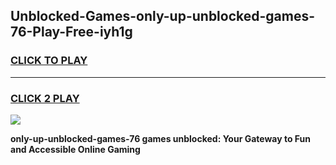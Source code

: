 
## Unblocked-Games-only-up-unblocked-games-76-Play-Free-iyh1g
<h3>
<a href="https://premium76.site?title=only-up-unblocked-games-76&ref=23A">CLICK TO PLAY</a></h3>
<hr>

<h3>
<a href="https://premium76.site?title=only-up-unblocked-games-76&ref=23A">CLICK 2 PLAY</a>
  
</h3>

<a href="https://premium76.site?title=only-up-unblocked-games-76&ref=23A"><img src="https://clearcache.store/games.png"></a>


**only-up-unblocked-games-76 games unblocked: Your Gateway to Fun and Accessible Online Gaming**
